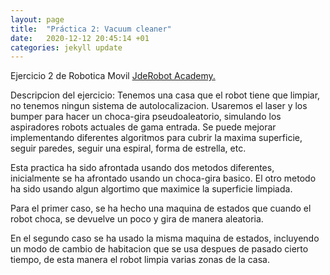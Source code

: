 ```yaml
---
layout: page
title:  "Práctica 2: Vacuum cleaner"
date:   2020-12-12 20:45:14 +01
categories: jekyll update
---
```


Ejercicio 2 de  Robotica Movil [JdeRobot Academy.](http://jderobot.github.io/RoboticsAcademy/exercises/MobileRobots/vacuum_cleaner)

Descripcion del ejercicio: Tenemos una casa que el robot tiene que limpiar, no tenemos ningun sistema de autolocalizacion. Usaremos el laser y los bumper para hacer un choca-gira pseudoaleatorio, simulando los aspiradores robots actuales de gama entrada. Se puede mejorar implementando diferentes algoritmos para cubrir la maxima superficie, seguir paredes, seguir una espiral, forma de estrella, etc. 

Esta practica ha sido afrontada usando dos metodos diferentes, inicialmente se ha afrontado usando un choca-gira basico. El otro metodo ha sido usando algun algortimo que maximice la superficie limpiada.

Para el primer caso, se ha hecho una maquina de estados que cuando el robot choca, se devuelve un poco y gira de manera aleatoria. 

En el segundo caso se ha usado la misma maquina de estados, incluyendo un modo de cambio de habitacion que se usa despues de pasado cierto tiempo, de esta manera el robot limpia varias zonas de la casa. 

